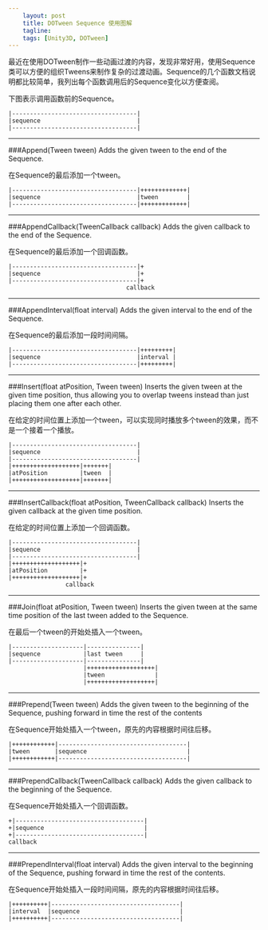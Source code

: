 ```yaml
---
    layout: post
    title: DOTween Sequence 使用图解
    tagline: 
    tags: [Unity3D, DOTween]
---
```


最近在使用DOTween制作一些动画过渡的内容，发现非常好用，使用Sequence类可以方便的组织Tweens来制作复杂的过渡动画。Sequence的几个函数文档说明都比较简单，我列出每个函数调用后的Sequence变化以方便查阅。

下图表示调用函数前的Sequence。


	|-----------------------------------|
	|sequence                           |
	|-----------------------------------|

---

###Append(Tween tween)
Adds the given tween to the end of the Sequence.

在Sequence的最后添加一个tween。


	|-----------------------------------|+++++++++++++|
	|sequence                           |tween        |
	|-----------------------------------|+++++++++++++|

___


###AppendCallback(TweenCallback callback)
Adds the given callback to the end of the Sequence.

在Sequence的最后添加一个回调函数。


	|-----------------------------------|+
	|sequence                           |+
	|-----------------------------------|+
	                                 callback


___

###AppendInterval(float interval)
Adds the given interval to the end of the Sequence.

在Sequence的最后添加一段时间间隔。

	|-----------------------------------|+++++++++|
	|sequence                           |interval |
	|-----------------------------------|+++++++++|


___


###Insert(float atPosition, Tween tween)
Inserts the given tween at the given time position, thus allowing you to overlap tweens instead than just placing them one after each other.

在给定的时间位置上添加一个tween，可以实现同时播放多个tween的效果，而不是一个接着一个播放。

	|-----------------------------------|
	|sequence                           |
	|-----------------------------------|
	|+++++++++++++++++++|+++++++|
	|atPosition         |tween  |
	|+++++++++++++++++++|+++++++|

___


###InsertCallback(float atPosition, TweenCallback callback)
Inserts the given callback at the given time position.

在给定的时间位置上添加一个回调函数。


	|-----------------------------------|
	|sequence                           |
	|-----------------------------------|
	|+++++++++++++++++++|+
	|atPosition         |+
	|+++++++++++++++++++|+
    	            callback

___


###Join(float atPosition, Tween tween)
Inserts the given tween at the same time position of the last tween added to the Sequence.

在最后一个tween的开始处插入一个tween。

	|--------------------|---------------|
	|sequence            |last tween     |
	|--------------------|---------------|
    	                 |+++++++++++++++++++|
        	             |tween              |
            	         |+++++++++++++++++++|

___

###Prepend(Tween tween)
Adds the given tween to the beginning of the Sequence, pushing forward in time the rest of the contents

在Sequence开始处插入一个tween，原先的内容根据时间往后移。

	|++++++++++++|------------------------------------|
	|tween       |sequence                            |
	|++++++++++++|------------------------------------|


___


###PrependCallback(TweenCallback callback)
Adds the given callback to the beginning of the Sequence.

在Sequence开始处插入一个回调函数。


	+|------------------------------------|
	+|sequence                            |
	+|------------------------------------|
	callback

___


###PrependInterval(float interval)
Adds the given interval to the beginning of the Sequence, pushing forward in time the rest of the contents.

在Sequence开始处插入一段时间间隔，原先的内容根据时间往后移。


	|++++++++++|------------------------------------|
	|interval  |sequence                            |
	|++++++++++|------------------------------------|

